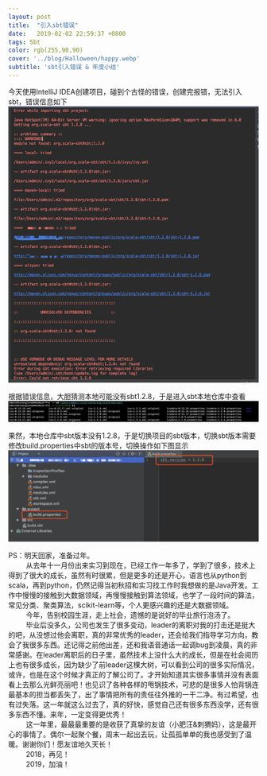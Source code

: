 ```yaml
---
layout: post
title:  "引入sbt错误"
date:   2019-02-02 22:59:37 +0800
tags: Sbt
color: rgb(255,90,90)
cover: '../blog/Halloween/happy.webp'
subtitle: 'sbt引入错误 & 年度小结'
---
```


今天使用IntelliJ IDEA创建项目，碰到个古怪的错误，创建完报错，无法引入sbt，错误信息如下
![image](/blog/blog_sbt_import_error_conclusion/import_error.jpg)

根据错误信息，大胆猜测本地可能没有sbt1.2.8，于是进入sbt本地仓库中查看
![image](/blog/blog_sbt_import_error_conclusion/sbt_local_version.jpg)

果然，本地仓库中sbt版本没有1.2.8，于是切换项目的sbt版本，切换sbt版本需要修改build.properties中sbt的版本号，切换操作如下图显示
![image](/blog/blog_sbt_import_error_conclusion/sbt_version.jpg)


PS：明天回家，准备过年。  
&nbsp;&nbsp;&nbsp;&nbsp;&nbsp;&nbsp;&nbsp;&nbsp;&nbsp;从去年十一月份出来实习到现在，已经工作一年多了，学到了很多，技术上得到了很大的成长，虽然有时很累，但是更多的还是开心，语言也从python到scala，再到python，仍然记得当初秋招和实习找工作时我想做的是Java开发。工作中慢慢的接触到大数据领域，再慢慢接触到算法领域，也学了一段时间的算法，常见分类、聚类算法，scikit-learn等，个人更感兴趣的还是大数据领域。  
&nbsp;&nbsp;&nbsp;&nbsp;&nbsp;&nbsp;&nbsp;&nbsp;&nbsp;今年，告别校园生涯，走上社会，遗憾的是说好的毕业旅行泡汤了。  
&nbsp;&nbsp;&nbsp;&nbsp;&nbsp;&nbsp;&nbsp;&nbsp;&nbsp;毕业后没多久，公司也发生了很多变动，leader的离职对我的打击还是挺大的吧，从没想过他会离职，真的非常优秀的leader，还会给我们指导学习方向，教会了我很多东西。还记得之前他出差，还和我语音通话一起调bug到凌晨，真的非常感谢。在leader离职后的日子里，虽然技术上没什么大的成长，但是在社会阅历上也有很多成长，因为缺少了前leader这棵大树，可以看到公司的很多实际情况，或许，也是在这个时候才真正的了解公司了。才开始知道其实很多事情并没有表面看上去那么光鲜亮丽吧！也见识了各种各样的甩锅技术，可悲的是很多人怕背锅连最基本的担当都丢失了，出了事情把所有的责任往外推的一干二净。有过希望，也有过失落。这一年就这么过去了，真的好快，感觉自己还有很多东西没学，还有很多东西不懂。来年，一定变得更优秀！  
&nbsp;&nbsp;&nbsp;&nbsp;&nbsp;&nbsp;&nbsp;&nbsp;&nbsp;这一年里，最最最重要的是收获了真挚的友谊（小肥汪&刺猬妈），这是最开心的事情了。偶尔一起聚个餐，周末一起出去玩，让孤孤单单的我也感受到了温暖。谢谢你们！愿友谊地久天长！   
&nbsp;&nbsp;&nbsp;&nbsp;&nbsp;&nbsp;&nbsp;&nbsp;&nbsp;2018，再见！  
&nbsp;&nbsp;&nbsp;&nbsp;&nbsp;&nbsp;&nbsp;&nbsp;&nbsp;2019，加油！
